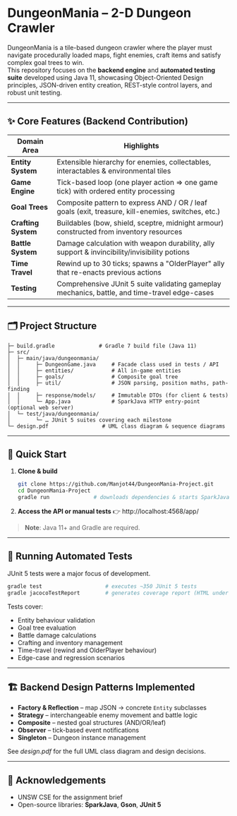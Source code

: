 # DungeonMania – 2-D Dungeon Crawler



DungeonMania is a tile-based dungeon crawler where the player must navigate procedurally loaded maps, fight enemies, craft items and satisfy complex goal trees to win.  
This repository focuses on the **backend engine** and **automated testing suite** developed using Java 11, showcasing Object-Oriented Design principles, JSON-driven entity creation, REST-style control layers, and robust unit testing.

---
## ✨ Core Features (Backend Contribution)
| Domain Area | Highlights |
| --- | --- |
| **Entity System** | Extensible hierarchy for enemies, collectables, interactables & environmental tiles |
| **Game Engine** | Tick-based loop (one player action ⇒ one game tick) with ordered entity processing |
| **Goal Trees** | Composite pattern to express AND / OR / leaf goals (exit, treasure, kill-enemies, switches, etc.) |
| **Crafting System** | Buildables (bow, shield, sceptre, midnight armour) constructed from inventory resources |
| **Battle System** | Damage calculation with weapon durability, ally support & invincibility/invisibility potions |
| **Time Travel** | Rewind up to 30 ticks; spawns a "OlderPlayer" ally that re-enacts previous actions |
| **Testing** | Comprehensive JUnit 5 suite validating gameplay mechanics, battle, and time-travel edge-cases |

---
## 🗂 Project Structure
```
├─ build.gradle              # Gradle 7 build file (Java 11)
├─ src/
│  ├─ main/java/dungeonmania/
│  │     ├─ DungeonGame.java     # Facade class used in tests / API
│  │     ├─ entities/            # All in-game entities
│  │     ├─ goals/               # Composite goal tree
│  │     ├─ util/                # JSON parsing, position maths, path-finding
│  │     ├─ response/models/     # Immutable DTOs (for client & tests)
│  │     └─ App.java             # SparkJava HTTP entry-point (optional web server)
│  └─ test/java/dungeonmania/
│        └─ … JUnit 5 suites covering each milestone
└─ design.pdf                 # UML class diagram & sequence diagrams
```

---
## 🚀 Quick Start
1. **Clone & build**
   ```bash
   git clone https://github.com/Manjot44/DungeonMania-Project.git
   cd DungeonMania-Project
   gradle run              # downloads dependencies & starts SparkJava server
   ```
2. **Access the API or manual tests**
   👉 http://localhost:4568/app/

> **Note**: Java 11+ and Gradle are required. 

---
## 🧪 Running Automated Tests
JUnit 5 tests were a major focus of development.

```bash
gradle test                    # executes ~350 JUnit 5 tests
gradle jacocoTestReport        # generates coverage report (HTML under build/reports)
```
Tests cover:
- Entity behaviour validation
- Goal tree evaluation
- Battle damage calculations
- Crafting and inventory management
- Time-travel (rewind and OlderPlayer behaviour)
- Edge-case and regression scenarios

---
## 🏗️ Backend Design Patterns Implemented
* **Factory & Reflection** – map JSON → concrete `Entity` subclasses
* **Strategy** – interchangeable enemy movement and battle logic
* **Composite** – nested goal structures (AND/OR/leaf)
* **Observer** – tick-based event notifications
* **Singleton** – Dungeon instance management

See *design.pdf* for the full UML class diagram and design decisions.

---
## 🙏 Acknowledgements
* UNSW CSE for the assignment brief
* Open-source libraries: **SparkJava**, **Gson**, **JUnit 5**

